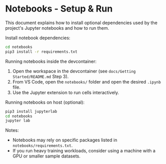 # Notebooks - Setup & Run

This document explains how to install optional dependencies used by the project's Jupyter notebooks and how to run them.

Install notebook dependencies:

```bash
cd notebooks
pip3 install -r requirements.txt
```

Running notebooks inside the devcontainer:

1. Open the workspace in the devcontainer (see `docs/Getting Started/README.md` Step 3).
2. From VS Code, open the `notebooks/` folder and open the desired `.ipynb` file.
3. Use the Jupyter extension to run cells interactively.

Running notebooks on host (optional):

```bash
pip3 install jupyterlab
cd notebooks
jupyter lab
```

Notes:

- Notebooks may rely on specific packages listed in `notebooks/requirements.txt`.
- If you run heavy training workloads, consider using a machine with a GPU or smaller sample datasets.

